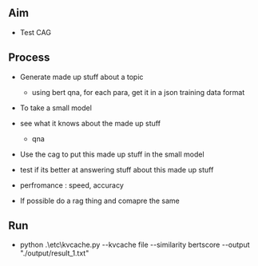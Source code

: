 ## Aim
- Test CAG

## Process
- Generate made up stuff about a topic
    - using bert qna, for each para, get it in a json training data format

- To take a small model
- see what it knows about the made up stuff
    - qna
- Use the cag to put this made up stuff in the small model
- test if its better at answering stuff about this made up stuff
- perfromance : speed, accuracy
- If possible do a rag thing and comapre the same

## Run
- python .\etc\kvcache.py --kvcache file --similarity bertscore --output "./output/result_1.txt"